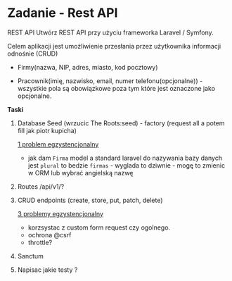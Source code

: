 # Zadanie - Rest API

REST API Utwórz REST API przy użyciu frameworka Laravel / Symfony. 

Celem aplikacji jest umożliwienie przesłania przez użytkownika informacji odnośnie  (CRUD)

- Firmy(nazwa, NIP, adres, miasto, kod pocztowy) 

- Pracownik(imię, nazwisko, email, numer telefonu(opcjonalne)) - wszystkie pola są obowiązkowe poza tym które jest oznaczone jako opcjonalne. 

**Taski** 

1) Database Seed (wrzucic The Roots:seed)  - factory (request all a potem fill jak piotr kupicha)

   <u>1 problem egzystencjonalny</u> 

   - jak dam `Firma` model a standard laravel do nazywania bazy danych jest `plural` to bedzie `firmas`  - wyglada  to dziwnie - mogę to zmienic w ORM lub wybrać angielską nazwę

2) Routes /api/v1/?

3) CRUD endpoints  (create, store, put, patch, delete)

   <u>3 problemy egzystencjonalny</u>

   - korzsystac z custom form request czy ogolnego.
   - ochrona @csrf
   - throttle?

4) Sanctum 

5) Napisac jakie testy ?